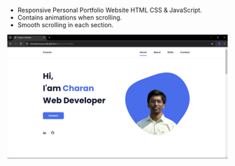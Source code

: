 - Responsive Personal Portfolio Website HTML CSS & JavaScript.
- Contains animations when scrolling.
- Smooth scrolling in each section.


![preview img](preview.png)

